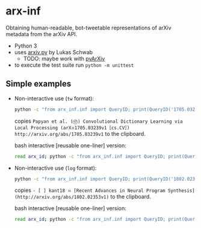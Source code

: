 # arx-inf

Obtaining human-readable, bot-tweetable representations of arXiv metadata from the arXiv API.

- Python 3
- uses [arxiv.py](https://pypi.python.org/pypi/arxiv) by Lukas Schwab
  - TODO: maybe work with [pyArXiv](https://github.com/devArtoria/pyArXiv)
- to execute the test suite run `python -m unittest`

## Simple examples

- Non-interactive use (`tw` format):

  ```sh
  python -c "from arx_inf.inf import QueryID; print(QueryID('1705.03239'))" | xclip -sel clip
  ```

  copies `Papyan et al. (⑰) Convolutional Dictionary Learning via Local Processing (arX⠶1705.03239v1［cs.CV］) http://arxiv.org/abs/1705.03239v1` to the clipboard.

  bash interactive [reusable one-liner] version:

  ```sh
  read arx_id; python -c "from arx_inf.inf import QueryID; print(QueryID('$arx_id'))" | xclip -sel clip
  ```

- Non-interactive use (`log` format):
  
  ```sh
  python -c "from arx_inf.inf import QueryID; print(QueryID('1802.02353', to='log'))" | xclip -sel clip
  ```

  copies `- [ ] kant18 ⠶ [Recent Advances in Neural Program Synthesis](http://arxiv.org/abs/1802.02353v1)` to the clipboard.

  bash interactive [reusable one-liner] version:

  ```sh
  read arx_id; python -c "from arx_inf.inf import QueryID; print(QueryID('$arx_id', to='log'))" | xclip -sel clip
  ```
